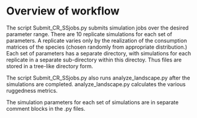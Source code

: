 # Overview of workflow

The script Submit_CR_SSjobs.py submits simulation jobs over the desired parameter range.
There are 10 replicate simulations for each set of parameters. A replicate varies only by the realization of the consumption matrices of the species (chosen randomly from appropriate distribution.) 
Each set of parameters has a separate directory, with simulations for each replicate in a separate sub-directory within this directoy. Thus files are stored in a tree-like directory form.

The script Submit_CR_SSjobs.py also runs analyze_landscape.py after the simulations are completed. analyze_landscape.py calculates the various ruggedness metrics.


The simulation parameters for each set of simulations are in separate comment blocks in the .py files. 
